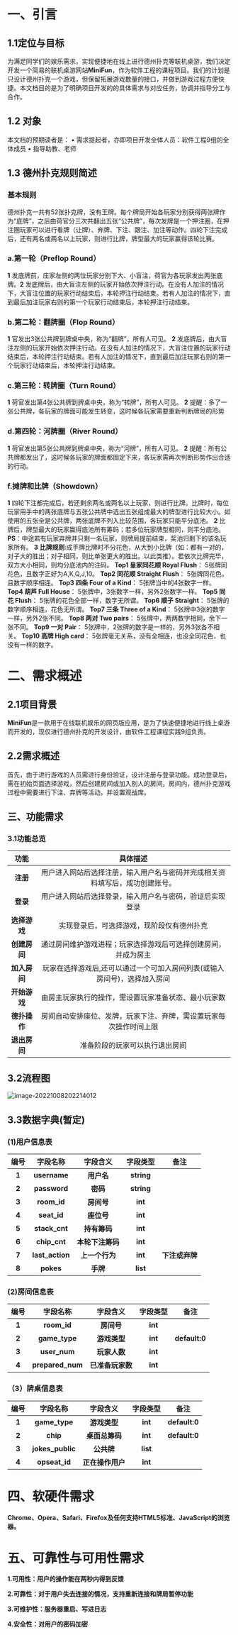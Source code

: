# **一、引言**

## 1.1定位与目标

为满足同学们的娱乐需求，实现便捷地在线上进行德州扑克等联机桌游，我们决定开发一个简易的联机桌游网站**MiniFun**，作为软件工程的课程项目。我们的计划是只设计德州扑克一个游戏，但保留拓展游戏数量的接口，并做到游戏过程方便快捷。本文档目的是为了明确项目开发的的具体需求与对应任务，协调并指导分工与合作。

## 1.2 对象

本文档的预期读者是：
• 需求提起者，亦即项目开发全体人员：软件工程9组的全体成员
• 指导助教、老师

## 1.3 德州扑克规则简述

### **基本规则**

德州扑克一共有52张扑克牌，没有王牌。每个牌局开始各玩家分别获得两张牌作为“底牌”，之后由荷官分三次共翻出五张“公共牌”，每次发牌是一个押注圈，在押注圈玩家可以进行看牌（让牌）、弃牌、下注、跟注、加注等动作。四轮下注完成后，还有两名或两名以上玩家，则进行比牌，牌型最大的玩家赢得该轮比赛。

### **a.第一轮（Preflop Round）**

**1**
发底牌前，庄家左侧的两位玩家分别下大、小盲注，荷官为各玩家发出两张底牌。**2**
发底牌后，由大盲注左侧的玩家开始依次押注行动。在没有人加注的情况下，大盲注位置的玩家行动结束后，本轮押注行动结束。若有人加注的情况下，直到最后加注玩家右则的第一个玩家行动结束后，本轮押注行动结束。

### **b.第二轮：翻牌圈（Flop Round）**

**1**
官发出3张公共牌到牌桌中央，称为“翻牌”，所有人可见。
**2**
发底牌后，由大盲注左侧的玩家开始依次押注行动。在没有人加注的情况下，大盲注位置的玩家行动结束后，本轮押注行动结束。若有人加注的情况下，直到最后加注玩家右则的第一个玩家行动结束后，本轮押注行动结束。

### **c.第三轮：转牌圈（Turn Round）**

**1**
荷官发出第4张公共牌到牌桌中央，称为“转牌”，所有人可见。
**2**
提醒：多了一张公共牌，各玩家的牌面可能发生转变，这时候各玩家需要重新判断牌局的形势

### **d.第四轮：河牌圈（River Round**）

**1**
荷官发出第5张公共牌到牌桌中央，称为“河牌”，所有人可见。
**2**
提醒：所有公共牌都发出了，这时候各玩家的牌面都固定下来，各玩家需再次判断形势作出合适的行动。

### **f.摊牌和比牌（Showdown）**

**1**
四轮下注都完成后，若还剩余两名或两名以上玩家，则进行比牌。比牌时，每位玩家用手中的两张底牌与五张公共牌中选出五张组成最大的牌型进行比较大小。如使用的五张全是公共牌，两张底牌不列入比较范围，各玩家只能平分底池。
**2**
比牌后，牌型最大的玩家赢得底池所有筹码；若多位玩家牌型相同，则平分底池。**PS**：中途若有玩家弃牌并只剩一名玩家，则牌局提前结束，奖池归剩下的该名玩家所有。
**3**
**比牌规则**:成手牌比牌时不分花色，从大到小比牌（如：都有一对的，对子大的胜出；对子相同，则比单张更大的胜出。以此类推）。若依次比牌完毕，双方大小相同，则均分底池内的注码。
**Top1 皇家同花顺 Royal Flush**：
5张牌同花色，且数字正好为A,K,Q,J,10。
**Top2 同花顺 Straight Flush**： 
5张牌同花色，且数字顺序相连。
**Top3 四条 Four of a Kind**：
5张牌当中的4张数字一样。
**Top4 葫芦 Full House**：
5张牌中，3张数字一样，另外2张数字一样。
**Top5 同花 Flush**：
5张牌的花色全部一样，数字无所谓。
**Top6 顺子 Straight**：
5张牌的数字顺序相连，花色无所谓。
**Top7 三条 Three of a Kind**：
5张牌中3张的数字一样，另外2张不同。
**Top8 两对 Two pairs**：
5张牌中，两两数字相同，余下一张不同。
**Top9 一对 Pair**：
5张牌中，2张牌的数字是一样的，另外3张各不相关。
**Top10 高牌 High card**：
5张牌毫无关系，没有全相连，也没全同花色，也没有一样的数字。



# 二、**需求概述**

## 2.1项目背景

**MiniFun**是一款用于在线联机娱乐的网页版应用，是为了快速便捷地进行线上桌游而开发的，现仅进行德州扑克的开发设计，由软件工程课程实践9组负责。

## 2.2需求概述

首先，由于进行游戏的人员需进行身份验证，设计注册与登录功能。成功登录后，需在初始页面选择游戏，然后创建房间或加入别人的房间。房间内，德州扑克游戏过程中需要进行下注、弃牌等活动，并设置观战席。



## **三、功能需求**

### **3.1功能总览**

|     功能     |                           具体描述                           |
| :----------: | :----------------------------------------------------------: |
|   **注册**   | 用户进入网站后选择注册，输入用户名与密码并完成相关资料填写后，成功创建账号。 |
|   **登录**   |   用户进入网站后选择登录，输入用户名与密码，验证后实现登录   |
| **选择游戏** |          实现登录后，可选择游戏，现阶段仅有德州扑克          |
| **创建房间** | 通过房间维护游戏进程；玩家选择游戏后可选择创建房间，并成为房主 |
| **加入房间** | 玩家在选择游戏后,还可以通过一个可加入房间列表(或输入房间号)，选择加入房间 |
| **开始游戏** |     由房主玩家执行的操作，需设置玩家准备状态、最小玩家数     |
| **德扑操作** | 房间自动安排座位、发牌，玩家下注、弃牌，需设置玩家每次操作时间上限 |
| **退出房间** |                准备阶段的玩家可以执行退出房间                |

## 3.2流程图

![image-20221008202214012](C:\Users\pc\AppData\Roaming\Typora\typora-user-images\image-20221008202214012.png)

## 3.3数据字典(暂定)

### (1)用户信息表

| 编号  |    字段名称     |     字段含义     |  字段类型  |      备注      |
| :---: | :-------------: | :--------------: | :--------: | :------------: |
| **1** |  **username**   |    **用户名**    | **string** |                |
| **2** |  **password**   |     **密码**     | **string** |                |
| **3** |   **room_id**   |    **房间号**    |  **int**   |                |
| **4** |   **seat_id**   |    **座位号**    |  **int**   |                |
| **5** |  **stack_cnt**  |   **持有筹码**   |  **int**   |                |
| **6** |  **chip_cnt**   | **本轮下注筹码** |  **int**   |                |
| **7** | **last_action** |  **上一个行为**  |  **int**   | **下注或弃牌** |
| **8** |    **pokes**    |     **手牌**     |  **list**  |                |

### (2)**房间信息表**

| **编号** |   **字段名称**   |   **字段含义**   | **字段类型** |   **备注**    |
| :------: | :--------------: | :--------------: | :----------: | :-----------: |
|  **1**   |   **room_id**    |    **房间号**    |   **int**    |               |
|  **2**   |  **game_type**   |   **游戏类型**   |   **int**    | **default:0** |
|  **3**   |   **user_num**   |   **玩家人数**   |   **int**    |               |
|  **4**   | **prepared_num** | **已准备玩家数** |   **int**    |               |

### （3）牌桌信息表

| 编号  |     字段名称     |     字段含义     | 字段类型 |     备注      |
| :---: | :--------------: | :--------------: | :------: | :-----------: |
| **1** |  **game_type**   |   **游戏类型**   | **int**  | **default:0** |
| **2** |     **chip**     |  **桌面总筹码**  | **int**  | **default:0** |
| **3** | **jokes_public** |    **公共牌**    | **list** |               |
| **4** |  **opseat_id**   | **正在操作用户** | **int**  |               |



# 四、软硬件需求

#### Chrome、Opera、Safari、Firefox及任何支持HTML5标准、JavaScript的浏览器。



# 五、可靠性与可用性需求

**1.可用性：用户的操作能在两秒内得到反馈**

**2.可靠性：对于用户失去连接的情况，支持重新连接和牌局暂停功能**

**3.可维护性：服务器重启、写进日志**

**4.安全性：对用户的密码加密**